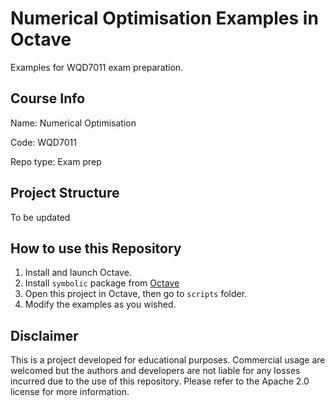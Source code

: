 # Numerical Optimisation Examples in Octave
Examples for WQD7011 exam preparation.

## Course Info
Name: Numerical Optimisation

Code: WQD7011

Repo type: Exam prep

## Project Structure
To be updated

## How to use this Repository
1. Install and launch Octave.
2. Install `symbolic` package from [Octave](https://gnu-octave.github.io/packages/symbolic/)
3. Open this project in Octave, then go to `scripts` folder.
4. Modify the examples as you wished.

## Disclaimer
This is a project developed for educational purposes. Commercial usage are welcomed but the authors and developers are not liable for any losses incurred due to the use of this repository. Please refer to the Apache 2.0 license for more information.